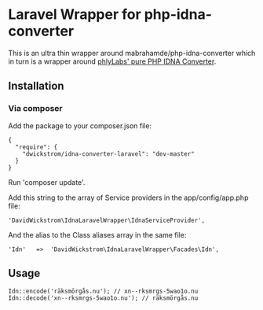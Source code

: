 # Laravel Wrapper for php-idna-converter
This is an ultra thin wrapper around mabrahamde/php-idna-converter which in turn is a wrapper around [phlyLabs' pure PHP IDNA Converter](http://phlymail.com/en/downloads/idna-convert.html).

## Installation
### Via composer

Add the package to your composer.json file:

	{
	  "require": {
	    "dwickstrom/idna-converter-laravel": "dev-master"
	  }
	}

Run 'composer update'.


Add this string to the array of Service providers in the app/config/app.php file:

	'DavidWickstrom\IdnaLaravelWrapper\IdnaServiceProvider', 

And the alias to the Class aliases array in the same file:

	'Idn'	=>	'DavidWickstrom\IdnaLaravelWrapper\Facades\Idn',

## Usage

	Idn::encode('räksmörgås.nu'); // xn--rksmrgs-5wao1o.nu
	Idn::decode('xn--rksmrgs-5wao1o.nu'); // räksmörgås.nu

